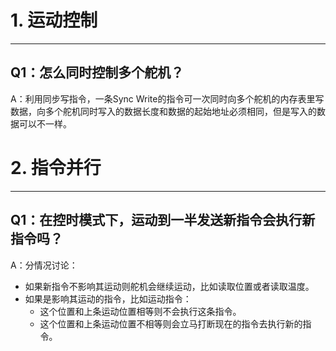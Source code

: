 # 1. 运动控制

---
## Q1：怎么同时控制多个舵机？
A：利用同步写指令，一条Sync Write的指令可一次同时向多个舵机的内存表里写数据，向多个舵机同时写入的数据长度和数据的起始地址必须相同，但是写入的数据可以不一样。

# 2. 指令并行

---
## Q1：在控时模式下，运动到一半发送新指令会执行新指令吗？
A：分情况讨论：
- 如果新指令不影响其运动则舵机会继续运动，比如读取位置或者读取温度。
- 如果是影响其运动的指令，比如运动指令：
    - 这个位置和上条运动位置相等则不会执行这条指令。
    - 这个位置和上条运动位置不相等则会立马打断现在的指令去执行新的指令。